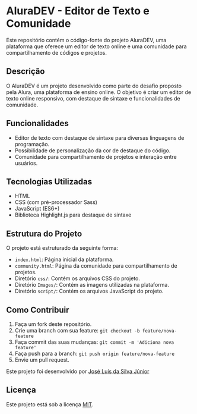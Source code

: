 # AluraDEV - Editor de Texto e Comunidade

Este repositório contém o código-fonte do projeto AluraDEV, uma plataforma que oferece um editor de texto online e uma comunidade para compartilhamento de códigos e projetos.

## Descrição

O AluraDEV é um projeto desenvolvido como parte do desafio proposto pela Alura, uma plataforma de ensino online. O objetivo é criar um editor de texto online responsivo, com destaque de sintaxe e funcionalidades de comunidade.

## Funcionalidades

- Editor de texto com destaque de sintaxe para diversas linguagens de programação.
- Possibilidade de personalização da cor de destaque do código.
- Comunidade para compartilhamento de projetos e interação entre usuários.

## Tecnologias Utilizadas

- HTML
- CSS (com pré-processador Sass)
- JavaScript (ES6+)
- Biblioteca Highlight.js para destaque de sintaxe

## Estrutura do Projeto

O projeto está estruturado da seguinte forma:

- `index.html`: Página inicial da plataforma.
- `community.html`: Página da comunidade para compartilhamento de projetos.
- Diretório `css/`: Contém os arquivos CSS do projeto.
- Diretório `Images/`: Contém as imagens utilizadas na plataforma.
- Diretório `script/`: Contém os arquivos JavaScript do projeto.

## Como Contribuir

1. Faça um fork deste repositório.
2. Crie uma branch com sua feature: `git checkout -b feature/nova-feature`
3. Faça commit das suas mudanças: `git commit -m 'Adiciona nova feature'`
4. Faça push para a branch: `git push origin feature/nova-feature`
5. Envie um pull request.


Este projeto foi desenvolvido por [José Luís da Silva Júnior](https://www.linkedin.com/in/jos%C3%A9-lu%C3%ADs-da-silva-junior-5b0860182/)
## Licença

Este projeto está sob a licença [MIT](https://opensource.org/licenses/MIT).

